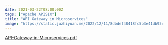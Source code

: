 ```yaml
---
date: 2021-03-22T08:00:00Z
tags: ["Apache APISIX"]
title: "API Gateway in Microservices"
image: "https://static.juzhiyuan.me/2022/12/11/8dbdef48418fc5b3e41db95e3031c4d6.png"
---
```


[API-Gateway-in-Microservices.pdf](https://static.juzhiyuan.me/2022/12/11/API-Gateway-in-Microservices.pdf)
